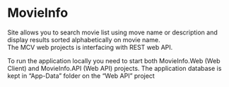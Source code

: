 # MovieInfo
Site allows you to search movie list using move name or description and display results sorted alphabetically on movie name.  
The MCV web projects is interfacing with REST web API.

To run the application locally you need to start both MovieInfo.Web (Web Client) and MovieInfo.API (Web API) projects. 
The application database is kept in “App-Data” folder on the “Web API” project

